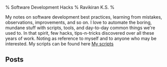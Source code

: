 % Software Development Hacks
% Ravikiran K.S.
% 

My notes on software development best practices, learning from mistakes, observations,
improvements, and so on. I love to automate the boring, mundane stuff with scripts,
tools, and day-to-day common things we're used to. In that spirit, few hacks,
tips-n-tricks discovered over all these years of work. Noting as reference to myself
and to anyone who may be interested. My scripts can be found here
[My scripts](https://github.com/rkks/scripts)

Posts
-----
<!-- List of book reviews is automatically generated by mkweb.sh -->
